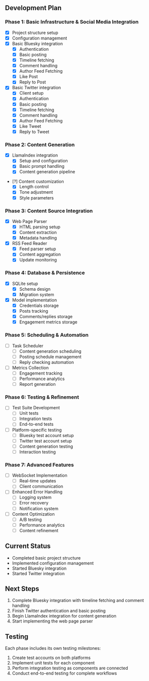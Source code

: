 ## Development Plan

### Phase 1: Basic Infrastructure & Social Media Integration
- [x] Project structure setup
- [x] Configuration management
- [x] Basic Bluesky integration
  - [x] Authentication
  - [x] Basic posting
  - [x] Timeline fetching
  - [x] Comment handling
  - [X] Author Feed Fetching
  - [x] Like Post
  - [x] Reply to Post
- [x] Basic Twitter integration
  - [x] Client setup
  - [x] Authentication
  - [x] Basic posting
  - [x] Timeline fetching
  - [x] Comment handling
  - [X] Author Feed Fetching
  - [x] Like Tweet
  - [x] Reply to Tweet

### Phase 2: Content Generation
- [x] LlamaIndex integration
  - [x] Setup and configuration
  - [x] Basic prompt handling
  - [x] Content generation pipeline
- [?] Content customization
  - [x] Length control
  - [x] Tone adjustment
  - [x] Style parameters

### Phase 3: Content Source Integration
- [x] Web Page Parser
  - [x] HTML parsing setup
  - [x] Content extraction
  - [x] Metadata handling
- [x] RSS Feed Reader
  - [x] Feed parser setup
  - [x] Content aggregation
  - [x] Update monitoring

### Phase 4: Database & Persistence
- [x] SQLite setup
  - [x] Schema design
  - [x] Migration system
- [x] Model implementation
  - [x] Credentials storage
  - [x] Posts tracking
  - [x] Comments/replies storage
  - [x] Engagement metrics storage

### Phase 5: Scheduling & Automation
- [ ] Task Scheduler
  - [ ] Content generation scheduling
  - [ ] Posting schedule management
  - [ ] Reply checking automation
- [ ] Metrics Collection
  - [ ] Engagement tracking
  - [ ] Performance analytics
  - [ ] Report generation

### Phase 6: Testing & Refinement
- [ ] Test Suite Development
  - [ ] Unit tests
  - [ ] Integration tests
  - [ ] End-to-end tests
- [ ] Platform-specific testing
  - [ ] Bluesky test account setup
  - [ ] Twitter test account setup
  - [ ] Content generation testing
  - [ ] Interaction testing

### Phase 7: Advanced Features
- [ ] WebSocket Implementation
  - [ ] Real-time updates
  - [ ] Client communication
- [ ] Enhanced Error Handling
  - [ ] Logging system
  - [ ] Error recovery
  - [ ] Notification system
- [ ] Content Optimization
  - [ ] A/B testing
  - [ ] Performance analytics
  - [ ] Content refinement

## Current Status
- Completed basic project structure
- Implemented configuration management
- Started Bluesky integration
- Started Twitter integration

## Next Steps
1. Complete Bluesky integration with timeline fetching and comment handling
2. Finish Twitter authentication and basic posting
3. Begin LlamaIndex integration for content generation
4. Start implementing the web page parser

## Testing
Each phase includes its own testing milestones:
1. Create test accounts on both platforms
2. Implement unit tests for each component
3. Perform integration testing as components are connected
4. Conduct end-to-end testing for complete workflows
